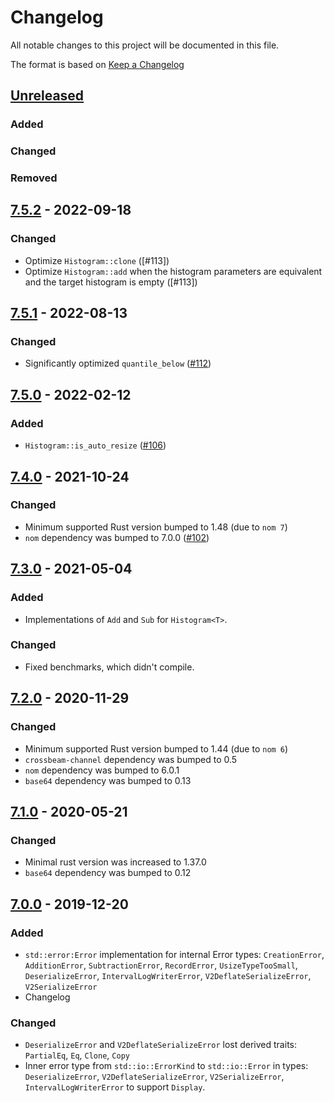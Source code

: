 # Changelog
All notable changes to this project will be documented in this file.

The format is based on [Keep a Changelog](https://keepachangelog.com/en/1.0.0/)

## [Unreleased]
### Added

### Changed

### Removed

## [7.5.2] - 2022-09-18
### Changed
- Optimize `Histogram::clone` ([#113])
- Optimize `Histogram::add` when the histogram parameters are equivalent and the target histogram is empty ([#113])

## [7.5.1] - 2022-08-13
### Changed
- Significantly optimized `quantile_below` ([#112])

[#112]: https://github.com/HdrHistogram/HdrHistogram_rust/pull/112

## [7.5.0] - 2022-02-12

### Added
- `Histogram::is_auto_resize` ([#106])

[#106]: https://github.com/HdrHistogram/HdrHistogram_rust/pull/106

## [7.4.0] - 2021-10-24

### Changed
- Minimum supported Rust version bumped to 1.48 (due to `nom 7`)
- `nom` dependency was bumped to 7.0.0 ([#102])

[#102]: https://github.com/HdrHistogram/HdrHistogram_rust/pull/102

## [7.3.0] - 2021-05-04
### Added
 - Implementations of `Add` and `Sub` for `Histogram<T>`.

### Changed
 - Fixed benchmarks, which didn't compile.

## [7.2.0] - 2020-11-29
### Changed
- Minimum supported Rust version bumped to 1.44 (due to `nom 6`)
- `crossbeam-channel` dependency was bumped to 0.5
- `nom` dependency was bumped to 6.0.1
- `base64` dependency was bumped to 0.13

## [7.1.0] - 2020-05-21
### Changed
- Minimal rust version was increased to 1.37.0
- `base64` dependency was bumped to 0.12

## [7.0.0] - 2019-12-20
### Added
- `std::error:Error` implementation for internal Error types: `CreationError`, `AdditionError`, `SubtractionError`, `RecordError`, `UsizeTypeTooSmall`, `DeserializeError`, `IntervalLogWriterError`, `V2DeflateSerializeError`, `V2SerializeError`
- Changelog

### Changed
- `DeserializeError` and `V2DeflateSerializeError` lost derived traits: `PartialEq`, `Eq`, `Clone`, `Copy`
- Inner error type from `std::io::ErrorKind` to `std::io::Error` in types: `DeserializeError`, `V2DeflateSerializeError`, `V2SerializeError`, `IntervalLogWriterError` to support `Display`.

[Unreleased]: https://github.com/HdrHistogram/HdrHistogram_rust/compare/v7.5.2...HEAD
[7.5.2]: https://github.com/HdrHistogram/HdrHistogram_rust/compare/v7.5.1...v7.5.2
[7.5.1]: https://github.com/HdrHistogram/HdrHistogram_rust/compare/v7.5.0...v7.5.1
[7.5.0]: https://github.com/HdrHistogram/HdrHistogram_rust/compare/v7.4.0...v7.5.0
[7.4.0]: https://github.com/HdrHistogram/HdrHistogram_rust/compare/v7.3.0...v7.4.0
[7.3.0]: https://github.com/HdrHistogram/HdrHistogram_rust/compare/v7.2.0...v7.3.0
[7.2.0]: https://github.com/HdrHistogram/HdrHistogram_rust/compare/v7.1.0...v7.2.0
[7.1.0]: https://github.com/HdrHistogram/HdrHistogram_rust/compare/v7.0.0...v7.1.0
[7.0.0]: https://github.com/HdrHistogram/HdrHistogram_rust/compare/v6.3.4...v7.0.0
